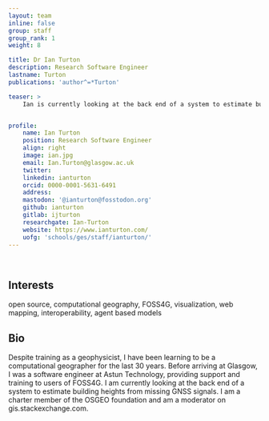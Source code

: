 ```yaml
---
layout: team
inline: false
group: staff
group_rank: 1
weight: 8

title: Dr Ian Turton
description: Research Software Engineer
lastname: Turton
publications: 'author^=*Turton'

teaser: >
    Ian is currently looking at the back end of a system to estimate building heights from missing GNSS signals. Despite training as a geophysicist, he has been learning to be a computational geographer for the last 30 years.


profile:
    name: Ian Turton
    position: Research Software Engineer
    align: right
    image: ian.jpg
    email: Ian.Turton@glasgow.ac.uk
    twitter:
    linkedin: ianturton
    orcid: 0000-0001-5631-6491
    address:
    mastodon: '@ianturton@fosstodon.org'
    github: ianturton
    gitlab: ijturton
    researchgate: Ian-Turton
    website: https://www.ianturton.com/
    uofg: 'schools/ges/staff/ianturton/'
---
```

<br>

## Interests 
open source, computational geography, FOSS4G, visualization, web mapping, interoperability, agent based models

## Bio
Despite training as a geophysicist, I have been learning to be a computational geographer for the last 30 years. Before arriving at Glasgow, I was a software engineer at Astun Technology, providing support and training to users of FOSS4G. I am currently looking at the back end of a system to estimate building heights from missing GNSS signals. I am a charter member of the OSGEO foundation and am a moderator on gis.stackexchange.com. 

